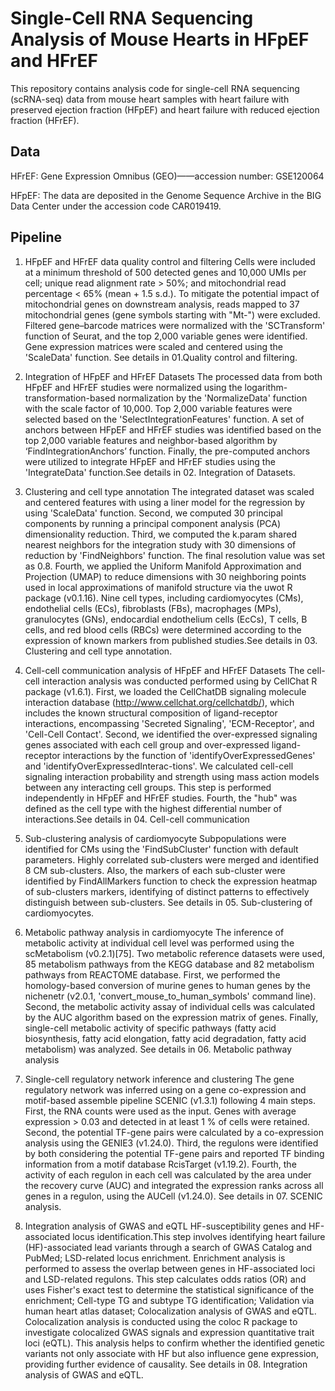 Single-Cell RNA Sequencing Analysis of Mouse Hearts in HFpEF and HFrEF
======================================================================
This repository contains analysis code for single-cell RNA sequencing (scRNA-seq) data from mouse heart samples with heart failure with preserved ejection fraction (HFpEF) and heart failure with reduced ejection fraction (HFrEF).

Data
----
HFrEF: Gene Expression Omnibus (GEO)——accession number: GSE120064

HFpEF: The data are deposited in the Genome Sequence Archive in the BIG Data Center under the accession code CAR019419.

Pipeline
---------
1. HFpEF and HFrEF data quality control and filtering
Cells were included at a minimum threshold of 500 detected genes and 10,000 UMIs per cell; unique read alignment rate > 50%; and mitochondrial read percentage < 65% (mean + 1.5 s.d.). To mitigate the potential impact of mitochondrial genes on downstream analysis, reads mapped to 37 mitochondrial genes (gene symbols starting with "Mt-") were excluded. Filtered gene–barcode matrices were normalized with the 'SCTransform' function of Seurat, and the top 2,000 variable genes were identified. Gene expression matrices were scaled and centered using the 'ScaleData' function. See details in 01.Quality control and filtering.

2. Integration of HFpEF and HFrEF Datasets
The processed data from both HFpEF and HFrEF studies were normalized using the logarithm-transformation-based normalization by the 'NormalizeData' function with the scale factor of 10,000. Top 2,000 variable features were selected based on the 'SelectIntegrationFeatures' function. A set of anchors between HFpEF and HFrEF studies was identified based on the top 2,000 variable features and neighbor-based algorithm by ‘FindIntegrationAnchors’ function. Finally, the pre-computed anchors were utilized to integrate HFpEF and HFrEF studies using the 'IntegrateData' function.See details in 02. Integration of Datasets.

3. Clustering and cell type annotation
The integrated dataset was scaled and centered features with using a liner model for the regression by using 'ScaleData' function. Second, we computed 30 principal components by running a principal component analysis (PCA) dimensionality reduction. Third, we computed the k.param shared nearest neighbors for the integration study with 30 dimensions of reduction by 'FindNeighbors' function. The final resolution value was set as 0.8. Fourth, we applied the Uniform Manifold Approximation and Projection (UMAP) to reduce dimensions with 30 neighboring points used in local approximations of manifold structure via the uwot R package (v0.1.16). Nine cell types, including cardiomyocytes (CMs), endothelial cells (ECs), fibroblasts (FBs), macrophages (MPs), granulocytes (GNs), endocardial endothelium cells (EcCs), T cells, B cells, and red blood cells (RBCs) were determined according to the expression of known markers from published studies.See details in 03. Clustering and cell type annotation.

4. Cell-cell communication analysis of HFpEF and HFrEF Datasets
The cell-cell interaction analysis was conducted performed using by CellChat R package (v1.6.1). First, we loaded the CellChatDB signaling molecule interaction database (http://www.cellchat.org/cellchatdb/), which includes the known structural composition of ligand-receptor interactions, encompassing 'Secreted Signaling', 'ECM-Receptor', and 'Cell-Cell Contact'. Second, we identified the over-expressed signaling genes associated with each cell group and over-expressed ligand-receptor interactions by the function of 'identifyOverExpressedGenes' and 'identifyOverExpressedInterac-tions'. We calculated cell-cell signaling interaction probability and strength using mass action models between any interacting cell groups. This step is performed independently in HFpEF and HFrEF studies. Fourth, the "hub" was defined as the cell type with the highest differential number of interactions.See details in 04. Cell-cell communication

5. Sub-clustering analysis of cardiomyocyte
Subpopulations were identified for CMs using the 'FindSubCluster' function with default parameters. Highly correlated sub-clusters were merged and identified 8 CM sub-clusters. Also, the markers of each sub-cluster were identified by FindAllMarkers function to check the expression heatmap of sub-clusters markers, identifying of distinct patterns to effectively distinguish between sub-clusters. See details in 05. Sub-clustering of cardiomyocytes.

6. Metabolic pathway analysis in cardiomyocyte
The inference of metabolic activity at individual cell level was performed using the scMetabolism (v0.2.1)[75]. Two metabolic reference datasets were used, 85 metabolism pathways from the KEGG database and 82 metabolism pathways from REACTOME database. First, we performed the homology-based conversion of murine genes to human genes by the nichenetr (v2.0.1, 'convert_mouse_to_human_symbols' command line). Second, the metabolic activity assay of individual cells was calculated by the AUC algorithm based on the expression matrix of genes. Finally, single-cell metabolic activity of specific pathways (fatty acid biosynthesis, fatty acid elongation, fatty acid degradation, fatty acid metabolism) was analyzed. See details in 06. Metabolic pathway analysis

7. Single-cell regulatory network inference and clustering
The gene regulatory network was inferred using on a gene co-expression and motif-based assemble pipeline SCENIC (v1.3.1) following 4 main steps. First, the RNA counts were used as the input. Genes with average expression > 0.03 and detected in at least 1 % of cells were retained. Second, the potential TF-gene pairs were calculated by a co-expression analysis using the GENIE3 (v1.24.0). Third, the regulons were identified by both considering the potential TF-gene pairs and reported TF binding information from a motif database RcisTarget (v1.19.2). Fourth, the activity of each regulon in each cell was calculated by the area under the recovery curve (AUC) and integrated the expression ranks across all genes in a regulon, using the AUCell (v1.24.0). See details in 07. SCENIC analysis.

8. Integration analysis of GWAS and eQTL
HF-susceptibility genes and HF-associated locus identification.This step involves identifying heart failure (HF)-associated lead variants through a search of GWAS Catalog and PubMed; LSD-related locus enrichment. Enrichment analysis is performed to assess the overlap between genes in HF-associated loci and LSD-related regulons. This step calculates odds ratios (OR) and uses Fisher's exact test to determine the statistical significance of the enrichment; Cell-type TG and subtype TG identification; Validation via human heart atlas dataset; Colocalization analysis of GWAS and eQTL. Colocalization analysis is conducted using the coloc R package to investigate colocalized GWAS signals and expression quantitative trait loci (eQTL). This analysis helps to confirm whether the identified genetic variants not only associate with HF but also influence gene expression, providing further evidence of causality. See details in 08. Integration analysis of GWAS and eQTL.

